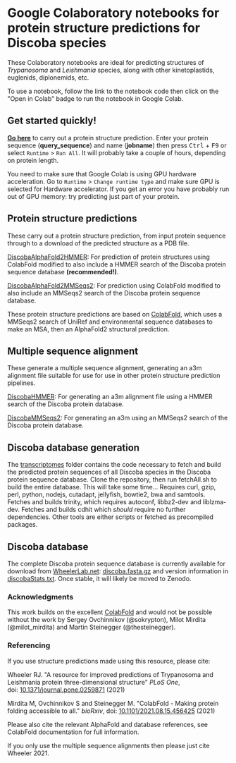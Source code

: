# Google Colaboratory notebooks for protein structure predictions for Discoba species
These Colaboratory notebooks are ideal for predicting structures of _Trypanosoma_ and _Leishmania_ species, along with other kinetoplastids, euglenids, diplonemids, etc.

To use a notebook, follow the link to the notebook code then click on the "Open in Colab" badge to run the notebook in Google Colab.

## Get started quickly!
**[Go here](https://colab.research.google.com/github/zephyris/discoba_alphafold/blob/main/DiscobaAlphaFold2HMMER.ipynb)** to carry out a protein structure prediction.
Enter your protein sequence (**query_sequence**) and name (**jobname**) then press <kbd>Ctrl</kbd> + <kbd>F9</kbd> or select `Runtime` > `Run All`. It will probably take a couple of hours, depending on protein length.

You need to make sure that Google Colab is using GPU hardware acceleration. Go to `Runtime` > `Change runtime type` and make sure GPU is selected for Hardware accelerator. If you get an error you have probably run out of GPU memory: try predicting just part of your protein.

## Protein structure predictions
These carry out a protein structure prediction, from input protein sequence through to a download of the predicted structure as a PDB file.

[DiscobaAlphaFold2HMMER](https://github.com/zephyris/discoba_alphafold/blob/main/DiscobaAlphaFold2HMMER.ipynb): For prediction of protein structures using ColabFold modified to also include a HMMER search of the Discoba protein sequence database **(recommended!)**.

[DiscobaAlphaFold2MMSeqs2](https://github.com/zephyris/discoba_alphafold/blob/main/DiscobaAlphaFold2MMSeqs2.ipynb): For prediction using ColabFold modified to also include an MMSeqs2 search of the Discoba protein sequence database.

These protein structure predictions are based on [ColabFold](https://github.com/sokrypton/ColabFold), which uses a MMSeqs2 search of UniRef and environmental sequence databases to make an MSA, then an AlphaFold2 structural prediction.

## Multiple sequence alignment
These generate a multiple sequence alignment, generating an a3m alignment file suitable for use for use in other protein structure prediction pipelines.

[DiscobaHMMER](https://github.com/zephyris/discoba_alphafold/blob/main/DiscobaHMMER.ipynb): For generating an a3m alignment file using a HMMER search of the Discoba protein database.

[DiscobaMMSeqs2](https://github.com/zephyris/discoba_alphafold/blob/main/DiscobaMMSeqs2.ipynb): For generating an a3m using an MMSeqs2 search of the Discoba protein database.

## Discoba database generation
The [transcriptomes](https://github.com/zephyris/discoba_alphafold/tree/main/transcriptomes) folder contains the code necessary to fetch and build the predicted protein sequences of all Discoba species in the Discoba protein sequence database.
Clone the repository, then run fetchAll.sh to build the entire database. This will take some time... Requires curl, gzip, perl, python, nodejs, cutadapt, jellyfish, bowtie2, bwa and samtools. Fetches and builds trinity, which requires autoconf, libbz2-dev and liblzma-dev. Fetches and builds cdhit which _should_ require no further dependencies. Other tools are either scripts or fetched as precompiled packages.

## Discoba database
The complete Discoba protein sequence database is currently available for download from [WheelerLab.net](http://wheelerlab.net): [discoba.fasta.gz](http://wheelerlab.net/discoba.fasta.gz) and version information in [discobaStats.txt](http://wheelerlab.net/discobaStats.txt). Once stable, it will likely be moved to Zenodo.

### Acknowledgments
This work builds on the excellent [ColabFold](https://github.com/sokrypton/ColabFold) and would not be possible without the work by Sergey Ovchinnikov (@sokrypton), Milot Mirdita (@milot_mirdita) and Martin Steinegger (@thesteinegger).

### Referencing
If you use structure predictions made using this resource, please cite:

Wheeler RJ. "A resource for improved predictions of Trypanosoma and Leishmania protein three-dimensional structure"
_PLoS One_, doi:&nbsp;[10.1371/journal.pone.0259871](https://journals.plos.org/plosone/article?id=10.1371/journal.pone.0259871) (2021)

Mirdita M, Ovchinnikov S and Steinegger M. "ColabFold - Making protein folding accessible to all."
_bioRxiv_, doi:&nbsp;[10.1101/2021.08.15.456425](https://www.biorxiv.org/content/10.1101/2021.08.15.456425v1) (2021)

Please also cite the relevant AlphaFold and database references, see ColabFold documentation for full information.

If you only use the multiple sequence alignments then please just cite Wheeler 2021.
